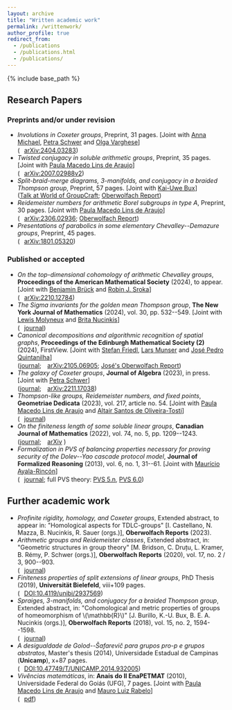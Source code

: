 ```yaml
---
layout: archive
title: "Written academic work"
permalink: /writtenwork/
author_profile: true
redirect_from:
  - /publications
  - /publications.html
  - /publications/
---
```

{% include base_path %}

## Research Papers

### Preprints and/or under revision

* _Involutions in Coxeter groups_, Preprint, 31 pages. \[Joint with [Anna Michael](https://www.geometry.ovgu.de/home/Members/Anna+Michael.html), [Petra Schwer](https://www.geometry.ovgu.de/schwer-path-16,30.html) and [Olga Varghese](https://sites.google.com/view/olga-varghese)\]  
([<img src="//upload.wikimedia.org/wikipedia/commons/7/77/Open_Access_logo_PLoS_transparent.svg" decoding="async" width="10" height="16" class="mw-file-element" srcset="//upload.wikimedia.org/wikipedia/commons/7/77/Open_Access_logo_PLoS_transparent.svg 1.5x, //upload.wikimedia.org/wikipedia/commons/7/77/Open_Access_logo_PLoS_transparent.svg 2x" data-file-width="640" data-file-height="1000"/>arXiv:2404.03283](https://arxiv.org/abs/2404.03283))
* _Twisted conjugacy in soluble arithmetic groups_, Preprint, 35 pages. \[Joint with [Paula Macedo Lins de Araujo](https://paulalins.com/)\]  
([<img src="//upload.wikimedia.org/wikipedia/commons/7/77/Open_Access_logo_PLoS_transparent.svg" decoding="async" width="10" height="16" class="mw-file-element" srcset="//upload.wikimedia.org/wikipedia/commons/7/77/Open_Access_logo_PLoS_transparent.svg 1.5x, //upload.wikimedia.org/wikipedia/commons/7/77/Open_Access_logo_PLoS_transparent.svg 2x" data-file-width="640" data-file-height="1000"/>arXiv:2007.02988v2](https://arxiv.org/abs/2007.02988))
* _Split-braid-merge diagrams, 3-manifolds, and conjugacy in a braided Thompson group_, Preprint, 57 pages. \[Joint with [Kai-Uwe Bux](https://www.math.uni-bielefeld.de/~bux/)\]  
([Talk at World of GroupCraft](https://www.youtube.com/watch?v=HVCa1khpjhg); [Oberwolfach Report](http://dx.doi.org/10.4171/OWR/2018/26))
* _Reidemeister numbers for arithmetic Borel subgroups in type A_, Preprint, 30 pages. \[Joint with [Paula Macedo Lins de Araujo](https://paulalins.com/)\]  
([<img src="//upload.wikimedia.org/wikipedia/commons/7/77/Open_Access_logo_PLoS_transparent.svg" decoding="async" width="10" height="16" class="mw-file-element" srcset="//upload.wikimedia.org/wikipedia/commons/7/77/Open_Access_logo_PLoS_transparent.svg 1.5x, //upload.wikimedia.org/wikipedia/commons/7/77/Open_Access_logo_PLoS_transparent.svg 2x" data-file-width="640" data-file-height="1000"/>arXiv:2306.02936](https://arxiv.org/abs/2306.02936); [Oberwolfach Report](https://doi.org/10.14760/OWR-2020-16))
* _Presentations of parabolics in some elementary Chevalley--Demazure groups_, Preprint, 45 pages.  
([<img src="//upload.wikimedia.org/wikipedia/commons/7/77/Open_Access_logo_PLoS_transparent.svg" decoding="async" width="10" height="16" class="mw-file-element" srcset="//upload.wikimedia.org/wikipedia/commons/7/77/Open_Access_logo_PLoS_transparent.svg 1.5x, //upload.wikimedia.org/wikipedia/commons/7/77/Open_Access_logo_PLoS_transparent.svg 2x" data-file-width="640" data-file-height="1000"/>arXiv:1801.05320](https://arxiv.org/abs/1801.05320))

### Published or accepted
* _On the top-dimensional cohomology of arithmetic Chevalley groups_, **Proceedings of the American Mathematical Society** (2024), to appear. \[Joint with [Benjamin Brück](https://www.uni-muenster.de/Logik/Brueck/) and [Robin J. Sroka](https://www.uni-muenster.de/IVV5WS/WebHop/user/r_srok01/index.html)\]  
([<img src="//upload.wikimedia.org/wikipedia/commons/7/77/Open_Access_logo_PLoS_transparent.svg" decoding="async" width="10" height="16" class="mw-file-element" srcset="//upload.wikimedia.org/wikipedia/commons/7/77/Open_Access_logo_PLoS_transparent.svg 1.5x, //upload.wikimedia.org/wikipedia/commons/7/77/Open_Access_logo_PLoS_transparent.svg 2x" data-file-width="640" data-file-height="1000"/>arXiv:2210.12784](https://arxiv.org/abs/2210.12784))
* _The Sigma invariants for the golden mean Thompson group_, **The New York Journal of Mathematics** (2024), vol. 30, pp. 532--549. \[Joint with [Lewis Molyneux](https://pure.royalholloway.ac.uk/en/persons/lewis-molyneux) and [Brita Nucinkis](https://www.ma.rhul.ac.uk/~uxah002/)\]  
([<img src="//upload.wikimedia.org/wikipedia/commons/7/77/Open_Access_logo_PLoS_transparent.svg" decoding="async" width="10" height="16" class="mw-file-element" srcset="//upload.wikimedia.org/wikipedia/commons/7/77/Open_Access_logo_PLoS_transparent.svg 1.5x, //upload.wikimedia.org/wikipedia/commons/7/77/Open_Access_logo_PLoS_transparent.svg 2x" data-file-width="640" data-file-height="1000"/>journal](https://nyjm.albany.edu/j/2024/30-23.html))
* _Canonical decompositions and algorithmic recognition of spatial graphs_, **Proceedings of the Edinburgh Mathematical Society (2)** (2024), FirstView. \[Joint with [Stefan Friedl](https://www.uni-regensburg.de/Fakultaeten/nat_Fak_I/friedl/), [Lars Munser](https://homepages.uni-regensburg.de/~mul37549/) and [José Pedro Quintanilha](https://www.mathi.uni-heidelberg.de/~jquintanilha/)\]  
([journal](https://doi.org/10.1017/S0013091524000087); [<img src="//upload.wikimedia.org/wikipedia/commons/7/77/Open_Access_logo_PLoS_transparent.svg" decoding="async" width="10" height="16" class="mw-file-element" srcset="//upload.wikimedia.org/wikipedia/commons/7/77/Open_Access_logo_PLoS_transparent.svg 1.5x, //upload.wikimedia.org/wikipedia/commons/7/77/Open_Access_logo_PLoS_transparent.svg 2x" data-file-width="640" data-file-height="1000"/>arXiv:2105.06905](https://arxiv.org/abs/2105.06905); [José's Oberwolfach Report](https://doi.org/10.14760/OWR-2023-3))
* _The galaxy of Coxeter groups_, **Journal of Algebra** (2023), in press. \[Joint with [Petra Schwer](https://www.geometry.ovgu.de/schwer-path-16,30.html)\]  
([journal](https://doi.org/10.1016/j.jalgebra.2023.12.006); [<img src="//upload.wikimedia.org/wikipedia/commons/7/77/Open_Access_logo_PLoS_transparent.svg" decoding="async" width="10" height="16" class="mw-file-element" srcset="//upload.wikimedia.org/wikipedia/commons/7/77/Open_Access_logo_PLoS_transparent.svg 1.5x, //upload.wikimedia.org/wikipedia/commons/7/77/Open_Access_logo_PLoS_transparent.svg 2x" data-file-width="640" data-file-height="1000"/>arXiv:2211.17038](https://arxiv.org/abs/2211.17038))
* _Thompson-like groups, Reidemeister numbers, and fixed points_, **Geometriae Dedicata** (2023), vol. 217, article no. 54. \[Joint with [Paula Macedo Lins de Araujo](https://paulalins.com/) and [Altair Santos de Oliveira-Tosti](https://altairsot.github.io/)\]  
([<img src="//upload.wikimedia.org/wikipedia/commons/7/77/Open_Access_logo_PLoS_transparent.svg" decoding="async" width="10" height="16" class="mw-file-element" srcset="//upload.wikimedia.org/wikipedia/commons/7/77/Open_Access_logo_PLoS_transparent.svg 1.5x, //upload.wikimedia.org/wikipedia/commons/7/77/Open_Access_logo_PLoS_transparent.svg 2x" data-file-width="640" data-file-height="1000"/>journal](https://doi.org/10.1007/s10711-023-00790-2))
* _On the finiteness length of some soluble linear groups_, **Canadian Journal of Mathematics** (2022), vol. 74, no. 5, pp. 1209--1243.  
([journal](https://doi.org/10.4153/S0008414X21000213); [<img src="//upload.wikimedia.org/wikipedia/commons/7/77/Open_Access_logo_PLoS_transparent.svg" decoding="async" width="10" height="16" class="mw-file-element" srcset="//upload.wikimedia.org/wikipedia/commons/7/77/Open_Access_logo_PLoS_transparent.svg 1.5x, //upload.wikimedia.org/wikipedia/commons/7/77/Open_Access_logo_PLoS_transparent.svg 2x" data-file-width="640" data-file-height="1000"/>arXiv](https://arxiv.org/abs/1901.06704) )
* _Formalization in PVS of balancing properties necessary for proving security of the Dolev--Yao cascade protocol model_, **Journal of Formalized Reasoning** (2013), vol. 6, no. 1, 31--61. \[Joint with [Maurício Ayala-Rincón](http://www.mat.unb.br/ayala/)\]  
 ([<img src="//upload.wikimedia.org/wikipedia/commons/7/77/Open_Access_logo_PLoS_transparent.svg" decoding="async" width="10" height="16" class="mw-file-element" srcset="//upload.wikimedia.org/wikipedia/commons/7/77/Open_Access_logo_PLoS_transparent.svg 1.5x, //upload.wikimedia.org/wikipedia/commons/7/77/Open_Access_logo_PLoS_transparent.svg 2x" data-file-width="640" data-file-height="1000"/>journal](http://dx.doi.org/10.6092/issn.1972-5787/3720); full PVS theory: [PVS 5.n](http://www.mat.unb.br/ayala/DY_Full_Theory.tgz), [PVS 6.0](http://www.mat.unb.br/ayala/DY_Full_TheoryPVS6.tgz))

## Further academic work

* _Profinite rigidity, homology, and Coxeter groups_, Extended abstract, to appear in: "Homological aspects for TDLC-groups" \[I. Castellano, N. Mazza, B. Nucinkis, R. Sauer (orgs.)\], **Oberwolfach Reports** (2023). 
* _Arithmetic groups and Reidemeister classes_, Extended abstract, in: "Geometric structures in group theory" [M. Bridson, C. Druțu, L. Kramer, B. Rémy, P. Schwer (orgs.)], **Oberwolfach Reports** (2020), vol. 17, no. 2 / 3, 900--903.  
([<img src="//upload.wikimedia.org/wikipedia/commons/7/77/Open_Access_logo_PLoS_transparent.svg" decoding="async" width="10" height="16" class="mw-file-element" srcset="//upload.wikimedia.org/wikipedia/commons/7/77/Open_Access_logo_PLoS_transparent.svg 1.5x, //upload.wikimedia.org/wikipedia/commons/7/77/Open_Access_logo_PLoS_transparent.svg 2x" data-file-width="640" data-file-height="1000"/>journal](https://doi.org/10.14760/OWR-2020-16))
* _Finiteness properties of split extensions of linear groups_, PhD Thesis (2019), **Universität Bielefeld**, viii+109 pages.  
([<img src="//upload.wikimedia.org/wikipedia/commons/7/77/Open_Access_logo_PLoS_transparent.svg" decoding="async" width="10" height="16" class="mw-file-element" srcset="//upload.wikimedia.org/wikipedia/commons/7/77/Open_Access_logo_PLoS_transparent.svg 1.5x, //upload.wikimedia.org/wikipedia/commons/7/77/Open_Access_logo_PLoS_transparent.svg 2x" data-file-width="640" data-file-height="1000"/>DOI:10.4119/unibi/2937569](https://doi.org/10.4119/unibi/2937569))
* _Spraiges, 3-manifolds, and conjugacy for a braided Thompson group_, Extended abstract, in: "Cohomological and metric properties of groups of homeomorphism of \\(\mathbb{R}\\)" [J. Burillo, K.-U. Bux, B. E. A. Nucinkis (orgs.)], **Oberwolfach Reports** (2018), vol. 15, no. 2, 1594--1598.  
([<img src="//upload.wikimedia.org/wikipedia/commons/7/77/Open_Access_logo_PLoS_transparent.svg" decoding="async" width="10" height="16" class="mw-file-element" srcset="//upload.wikimedia.org/wikipedia/commons/7/77/Open_Access_logo_PLoS_transparent.svg 1.5x, //upload.wikimedia.org/wikipedia/commons/7/77/Open_Access_logo_PLoS_transparent.svg 2x" data-file-width="640" data-file-height="1000"/>journal](http://dx.doi.org/10.4171/OWR/2018/26))
* _A desigualdade de Golod--Šafarevič para grupos pro-p e grupos abstratos_, Master's thesis (2014), Universidade Estadual de Campinas (**Unicamp**), x+87 pages.  
([<img src="//upload.wikimedia.org/wikipedia/commons/7/77/Open_Access_logo_PLoS_transparent.svg" decoding="async" width="10" height="16" class="mw-file-element" srcset="//upload.wikimedia.org/wikipedia/commons/7/77/Open_Access_logo_PLoS_transparent.svg 1.5x, //upload.wikimedia.org/wikipedia/commons/7/77/Open_Access_logo_PLoS_transparent.svg 2x" data-file-width="640" data-file-height="1000"/>DOI:10.47749/T/UNICAMP.2014.932005](https://doi.org/10.47749/T/UNICAMP.2014.932005))
* _Vivências matemáticas_, in: **Anais do II EnaPETMAT** (2010), Universidade Federal do Goiás (UFG), 7 pages. \[Joint with [Paula Macedo Lins de Araujo](https://paulalins.com/) and [Mauro Luiz Rabelo](https://mat.unb.br/index.php/pessoas/docentes/52-mauro-luiz-rabelo)\]  
([<img src="//upload.wikimedia.org/wikipedia/commons/7/77/Open_Access_logo_PLoS_transparent.svg" decoding="async" width="10" height="16" class="mw-file-element" srcset="//upload.wikimedia.org/wikipedia/commons/7/77/Open_Access_logo_PLoS_transparent.svg 1.5x, //upload.wikimedia.org/wikipedia/commons/7/77/Open_Access_logo_PLoS_transparent.svg 2x" data-file-width="640" data-file-height="1000"/>pdf](https://ysantosrego.github.io/files/2oEnaPETMAT_Vivencias_MPY.pdf))